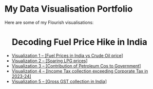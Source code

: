 # My Data Visualisation Portfolio
<html>
  <p>Here are some of my Flourish visualisations:</p>
  <ul>
    <h1>Decoding Fuel Price Hike in India</h1>
    <li><a href="https://public.flourish.studio/visualisation/22618463/">Visualization 1 – [Fuel Prices in India vs Crude Oil price]</a></li>
    <li><a href="https://public.flourish.studio/visualisation/22685884/">Visualization 2 – [Soaring LPG prices]</a></li>
    <li><a href="https://public.flourish.studio/visualisation/22674800/">Visualization 3 – [Contribution of Petroleum Cos to Government]</a></li>
    <li><a href="https://public.flourish.studio/visualisation/22687835/">Visualization 4 – [Income Tax collection exceeding Corporate Tax in 2023-24]</a></li>
    <li><a href="https://public.flourish.studio/visualisation/22931721/">Visualization 5 – [Gross GST collection in India]</a></li>
  </ul>
</html>
